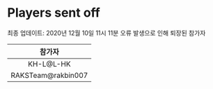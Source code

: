 # Players sent off
최종 업데이트: 2020년 12월 10일 11시 11분
오류 발생으로 인해 퇴장된 참가자




| 참가자 |
|:---:|
| KH-L@L-HK |
| RAKSTeam@rakbin007 |